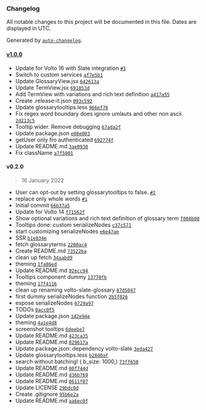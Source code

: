 ### Changelog

All notable changes to this project will be documented in this file. Dates are displayed in UTC.

Generated by [`auto-changelog`](https://github.com/CookPete/auto-changelog).

#### [v1.0.0](https://github.com/rohberg/volto-slate-glossary/compare/v0.2.0...v1.0.0)

- Update for Volto 16 with Slate integration [`#3`](https://github.com/rohberg/volto-slate-glossary/pull/3)
- Switch to custom services [`af7e5b1`](https://github.com/rohberg/volto-slate-glossary/commit/af7e5b104143356f603b9e16cf426fdb345d1f25)
- Update GlossaryView.jsx [`642613a`](https://github.com/rohberg/volto-slate-glossary/commit/642613ad1d65e03b9fe13fdf73c15423dd708bbb)
- Update TermView.jsx [`691853d`](https://github.com/rohberg/volto-slate-glossary/commit/691853d72e43fbf20e1d9b37409162b36673b5a4)
- Add TermView with variations and rich text definition [`a417a55`](https://github.com/rohberg/volto-slate-glossary/commit/a417a55092da059665e7e5c2f277413daf7fcee8)
- Create .release-it.json [`093c592`](https://github.com/rohberg/volto-slate-glossary/commit/093c5927a48ecc69b47d42463a92b1155f7b2cba)
- Update glossarytooltips.less [`966ef76`](https://github.com/rohberg/volto-slate-glossary/commit/966ef76a319f89706bd81ef7f83e1d1899cd7931)
- Fix regex word boundary does ignore umlauts and other non ascii. [`2d213c5`](https://github.com/rohberg/volto-slate-glossary/commit/2d213c54c39d6c48bd4df4ec57a054f6a442e5b9)
- Tooltip wider. Remove debugging [`67ada2f`](https://github.com/rohberg/volto-slate-glossary/commit/67ada2f0e5c53e5df274a81df4cdd52798ab0212)
- Update package.json [`e08e003`](https://github.com/rohberg/volto-slate-glossary/commit/e08e00322b813b5fd60a5802de96ca6b789deea8)
- getUser only fro authenticated [`692774f`](https://github.com/rohberg/volto-slate-glossary/commit/692774f5e2710730413bc9e36b7f6f1d37f67be8)
- Update README.md [`3ae0930`](https://github.com/rohberg/volto-slate-glossary/commit/3ae0930f1db23a763275b568ebeaa6cdf8191de4)
- Fix className [`a7f5001`](https://github.com/rohberg/volto-slate-glossary/commit/a7f50012218f11e945bbc88cfe07550136b4432a)

#### v0.2.0

> 16 January 2022

- User can opt-out by setting glossarytooltips to false. [`#2`](https://github.com/rohberg/volto-slate-glossary/pull/2)
- replace only whole words [`#1`](https://github.com/rohberg/volto-slate-glossary/pull/1)
- Initial commit [`66b37a5`](https://github.com/rohberg/volto-slate-glossary/commit/66b37a5d02e72c2f6c05f2d227a1307f034ed09d)
- Update for Volto 14 [`f71562f`](https://github.com/rohberg/volto-slate-glossary/commit/f71562f4fd2734f9c7f4527234f3fc4acb826abd)
- Show optional variations and rich text definition of glossary term [`f008b08`](https://github.com/rohberg/volto-slate-glossary/commit/f008b08f612f180c90151393ece45704b6be226f)
- Tooltips done: custom serializeNodes [`c37c571`](https://github.com/rohberg/volto-slate-glossary/commit/c37c57172c24be34153c230b9d9dc1658c906467)
- start customizing serializeNodes [`e6e47ae`](https://github.com/rohberg/volto-slate-glossary/commit/e6e47ae8a8bf49abaca79cd1fcd4338a6ff4208e)
- SSR [`b1e034e`](https://github.com/rohberg/volto-slate-glossary/commit/b1e034ec5d408207bddc0eefb71f323336cd9d5c)
- fetch glossaryterms [`2200ac4`](https://github.com/rohberg/volto-slate-glossary/commit/2200ac4fad84f9b2264dcdb6c9d8f27b8c5a581e)
- Create README.md [`73522ba`](https://github.com/rohberg/volto-slate-glossary/commit/73522ba06fb9a2ec09f5bee03941c27638c060b3)
- clean up fetch [`34aabd9`](https://github.com/rohberg/volto-slate-glossary/commit/34aabd9567e599befac0c504f948b5e14eb1b5be)
- theming [`1fa86ed`](https://github.com/rohberg/volto-slate-glossary/commit/1fa86ed6c1c4d5b47f3629657718f208559ef92b)
- Update README.md [`92ecc94`](https://github.com/rohberg/volto-slate-glossary/commit/92ecc9493994d31999f399509dd28c5cef7636ab)
- Tooltips component dummy [`13770fb`](https://github.com/rohberg/volto-slate-glossary/commit/13770fb17f2e750e216db10f787a282451af7de2)
- theming [`17f4116`](https://github.com/rohberg/volto-slate-glossary/commit/17f4116b406024bba6b938d2bf83071742f23122)
- clean up renaming volto-slate-glossary [`87d5047`](https://github.com/rohberg/volto-slate-glossary/commit/87d50476683bc0c255bc8ca9dcf6fc705ca34a7a)
- first dummy serializeNodes function [`2b5f026`](https://github.com/rohberg/volto-slate-glossary/commit/2b5f02634a406b1d86ef09aece1d005dcdefe88f)
- expose serializeNodes [`6729a97`](https://github.com/rohberg/volto-slate-glossary/commit/6729a97452c94692232e792a15d35fea2a398571)
- TODOs [`0acc0f5`](https://github.com/rohberg/volto-slate-glossary/commit/0acc0f5572e90051ce7bc0977606e105bd8485ab)
- Update package.json [`142e94e`](https://github.com/rohberg/volto-slate-glossary/commit/142e94e26fa0c2b2b9d110799a66aebb5b449788)
- theming [`4a1e4d8`](https://github.com/rohberg/volto-slate-glossary/commit/4a1e4d813b42c45d4dd79860d445b9a520507560)
- screenshot tooltips [`6deebe7`](https://github.com/rohberg/volto-slate-glossary/commit/6deebe7ecfa5a6265e2ead8f5902cfd2243329ca)
- Update README.md [`423ca35`](https://github.com/rohberg/volto-slate-glossary/commit/423ca35e5c8cdb00b5ffc8c0e489884ecdeab95c)
- Update README.md [`029617a`](https://github.com/rohberg/volto-slate-glossary/commit/029617a65f6421fa368a0e1f55d96c9e5fe5d299)
- Update package.json: dependency volto-slate [`3eda427`](https://github.com/rohberg/volto-slate-glossary/commit/3eda42770d6c822c98d4357c4f6de4554996466b)
- Update glossarytooltips.less [`b28d0af`](https://github.com/rohberg/volto-slate-glossary/commit/b28d0afdc5dde3167590dd7f8ab81406ae15473e)
- search without batching! ( b_size: 1000,) [`73ff650`](https://github.com/rohberg/volto-slate-glossary/commit/73ff650948520adc75d18850011d550ffe4cf538)
- Update README.md [`00f744d`](https://github.com/rohberg/volto-slate-glossary/commit/00f744d19e34e76fbe45f9c8f2746edeccb6d278)
- Update README.md [`d36b769`](https://github.com/rohberg/volto-slate-glossary/commit/d36b7695f17b5bdf6f3711b4b1c52a1bcb6db851)
- Update README.md [`0611f07`](https://github.com/rohberg/volto-slate-glossary/commit/0611f075ac7e9d2d9452949fd944d8f16ceb6b32)
- Update LICENSE [`29bdc0d`](https://github.com/rohberg/volto-slate-glossary/commit/29bdc0d32d7b149c99c0b02e68d7cfb2ea4b37c0)
- Create .gitignore [`95b6e2a`](https://github.com/rohberg/volto-slate-glossary/commit/95b6e2af8cd3dff10f04348fccb055cc8ce12d27)
- Update README.md [`aa6ec0f`](https://github.com/rohberg/volto-slate-glossary/commit/aa6ec0f6bb33fa6fc8b1f39028be03902c8538dd)
